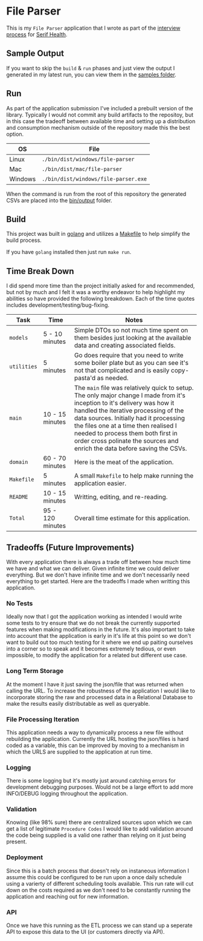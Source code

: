 # File Parser

This is my `File Parser` application that I wrote as part of the [interview process](https://github.com/serif-health/takehome) for [Serif Health](https://www.serifhealth.com/).

## Sample Output

If you want to skip the `build` & `run` phases and just view the output I generated in my latest run, you can view them in the [samples folder](./bin/samples).

## Run

As part of the application submission I've included a prebuilt version of the library. Typically I would not commit any build artifacts to the repositoy, but in this case the tradeoff between available time and setting up a distribution and consumption mechanism outside of the repository made this the best option.

| OS | File |
| --- | --- |
| Linux | `./bin/dist/windows/file-parser` |
| Mac | `./bin/dist/mac/file-parser` |
| Windows | `./bin/dist/windows/file-parser.exe` |

When the command is run from the root of this repository the generated CSVs are placed into the [bin/output](./bin/output/) folder.

## Build

This project was built in [golang](https://go.dev/doc/install) and utilizes a [Makefile](https://www.gnu.org/software/make/manual/make.html) to help simplify the build process.

If you have `golang` installed then just run `make run`.

## Time Break Down

I did spend more time than the project initially asked for and recommended, but not by much and I felt it was a worthy endeavor to help highlight my abilities so have provided the following breakdown. Each of the time quotes includes development/testing/bug-fixing.

| Task | Time | Notes |
|---|---|---|
| `models` | 5 - 10 minutes | Simple DTOs so not much time spent on them besides just looking at the available data and creating associated fields. |
| `utilities` | 5 minutes | Go does require that you need to write some boiler plate but as you can see it's not that complicated and is easily copy-pasta'd as needed. |
| `main` | 10 - 15 minutes | The `main` file was relatively quick to setup. The only major change I made from it's inception to it's delivery was how it handled the iterative processing of the data sources. Initially had it processing the files one at a time then realised I needed to process them both first in order cross polinate the sources and enrich the data before saving the CSVs. |
| `domain` | 60 - 70 minutes | Here is the meat of the application. |
| `Makefile` | 5 minutes | A small `Makefile` to help make running the application easier. |
| `README` | 10 - 15 minutes | Writting, editing, and re-reading. |
| `Total` | 95 - 120 minutes | Overall time estimate for this application. |

## Tradeoffs (Future Improvements)

With every application there is always a trade off between how much time we have and what we can deliver. Given infinite time we could deliver everything. But we don't have infinite time and we don't necessarily need everything to get started. Here are the tradeoffs I made when writting this application. 

### No Tests

Ideally now that I got the application working as intended I would write some tests to try ensure that we do not break the currently supported features when making modifications in the future. It's also important to take into account that the application is early in it's life at this point so we don't want to build out too much testing for it where we end up paiting ourselves into a corner so to speak and it becomes extremely tedious, or even impossible, to modify the application for a related but different use case.  

### Long Term Storage

At the moment I have it just saving the json/file that was returned when calling the URL. To increase the robustness of the application I would like to incorporate storing the raw and processed data in a Relational Database to make the results easily distributable as well as queryable.

### File Processing Iteration

This application needs a way to dynamically process a new file without rebuilding the application. Currently the URL hosting the json/files is hard coded as a variable, this can be improved by moving to a mechanism in which the URLS are supplied to the application at run time.

### Logging

There is some logging but it's mostly just around catching errors for development debugging purposes. Would not be a large effort to add more INFO/DEBUG logging throughout the application. 

### Validation

Knowing (like 98% sure) there are centralized sources upon which we can get a list of legitimate `Procedure Codes` I would like to add validation around the code being supplied is a valid one rather than relying on it just being present. 

### Deployment

Since this is a batch process that doesn't rely on instaneous information I assume this could be configured to be run upon a once daily schedule using a varierty of different scheduling tools available. This run rate will cut down on the costs required as we don't need to be constantly running the application and reaching out for new information. 

### API

Once we have this running as the ETL process we can stand up a seperate API to expose this data to the UI (or customers directly via API).

